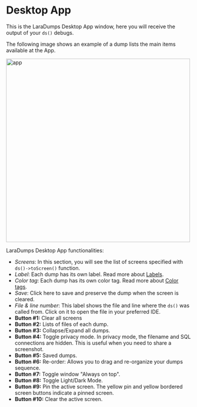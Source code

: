 # Desktop App

This is the LaraDumps Desktop App window, here you will receive the output of your `ds()` debugs.

The following image shows an example of a dump lists the main items available at the App.

<img src="(../../_media/app.png" alt="app" width="500">

LaraDumps Desktop App functionalities:

- *Screens*: In this section, you will see the list of screens specified with `ds()->toScreen()` function.
- *Label*: Each dump has its own label. Read more about [Labels](laravel/debug/usage?id=label).
- *Color tag*: Each dump has its own color tag. Read more about [Color tags](laravel/debug/usage?id=color-tag).
- *Save*: Click here to save and preserve the dump when the screen is cleared.
- *File & line number*: This label shows the file and line where the `ds()` was called from. Click on it to open the file in your preferred IDE.
- **Button #1:** Clear all screens
- **Button #2:** Lists of files of each dump.
- **Button #3:** Collapse/Expand all dumps.
- **Button #4:** Toggle privacy mode. In privacy mode, the filename and SQL connections are hidden. This is useful when you need to share a screenshot.
- **Button #5:** Saved dumps.
- **Button #6:** Re-order: Allows you to drag and re-organize your dumps sequence.
- **Button #7:** Toggle window "Always on top".
- **Button #8:** Toggle Light/Dark Mode.
- **Button #9:** Pin the active screen. The yellow pin and yellow bordered screen buttons indicate a pinned screen.
- **Button #10:** Clear the active screen.
